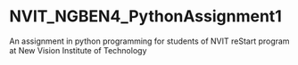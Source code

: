 # NVIT_NGBEN4_PythonAssignment1
An assignment in python programming for students of NVIT reStart program at New Vision Institute of Technology
